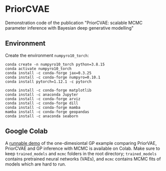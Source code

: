 # PriorCVAE

Demonstration code of the publication "PriorCVAE: scalable MCMC parameter inference with Bayesian deep generative modelling"


## Environment
Create the environment `numpyro10_torch`: 
 
```
conda create -n numpyro10_torch python=3.8.15
conda activate numpyro10_torch
conda install -c conda-forge jax=0.3.25
conda install -c conda-forge numpyro=0.10.1
conda install pytorch=1.12.1 -c pytorch

conda install -c conda-forge matplotlib
conda install -c anaconda Jupyter
conda install -c conda-forge arviz
conda install -c conda-forge dill
conda install -c conda-forge mamba
mamba install -c conda-forge geopandas
conda install -c anaconda seaborn
```

## Google Colab
A [runnable demo](https://colab.research.google.com/drive/1yY6voFH0UdL2uZwDqGJWqS3tHQpB8212?usp=sharing) of the one-dimesiontal GP example comparing PriorVAE, PriorCVAE and GP inference with MCMC is available on Colab. Make sure to keep `trained_models` and `mcmc` folders in the root directory; `trained_models` contains pretrained neural networks (VAEs), and `mcmc` contains MCMC fits of models which are hard to run.



